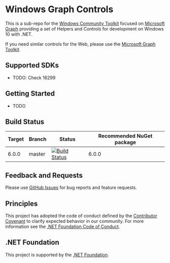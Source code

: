 # Windows Graph Controls

This is a sub-repo for the [Windows Community Toolkit](https://aka.ms/wct) focused on [Microsoft Graph](https://developer.microsoft.com/en-us/graph/) providing a set of Helpers and Controls for development on Windows 10 with .NET.

If you need similar controls for the Web, please use the [Microsoft Graph Toolkit](https://aka.ms/mgt).

## <a name="supported"></a> Supported SDKs
* TODO: Check 16299

## <a name="documentation"></a> Getting Started
* TODO

## Build Status
| Target | Branch | Status | Recommended NuGet package |
| ------ | ------ | ------ | ------ |
| 6.0.0  | master | [![Build Status](https://dev.azure.com/dotnet/WindowsCommunityToolkit/_apis/build/status/windows-toolkit.Graph-Controls?branchName=master)](https://dev.azure.com/dotnet/WindowsCommunityToolkit/_build) | 6.0.0 |

## Feedback and Requests
Please use [GitHub Issues](https://github.com/windows-toolkit/Graph-Controls/issues) for bug reports and feature requests.

## Principles
This project has adopted the code of conduct defined by the [Contributor Covenant](http://contributor-covenant.org/)
to clarify expected behavior in our community.
For more information see the [.NET Foundation Code of Conduct](http://dotnetfoundation.org/code-of-conduct).

## .NET Foundation
This project is supported by the [.NET Foundation](http://dotnetfoundation.org).
